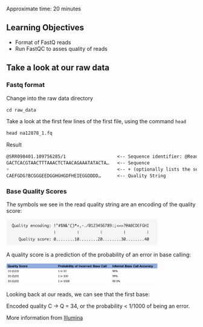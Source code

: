 Approximate time: 20 minutes

## Learning Objectives

- Format of FastQ reads
- Run FastQC to asses quality of reads

## Take a look at our raw data

### Fastq format
Change into the raw data directory
```markdown
cd raw_data
```

Take a look at the first few lines of the first file, using the command `head`
```markdown
head na12878_1.fq
```

Result
```markdown
@SRR098401.109756285/1                   <-- Sequence identifier: @Read ID / 1 or 2 of pair
GACTCACGTAACTTTAAACTCTAACAGAAATATACTA…   <-- Sequence
+                                        <-- + (optionally lists the sequence identifier again)
CAEFGDG?BCGGGEEDGGHGHGDFHEIEGGDDDD…      <-- Quality String
```

### Base Quality Scores

The symbols we see in the read quality string are an encoding of the quality score:

<img src="../img/base_qual.png" width="400">

A quality score is a prediction of the probability of an error in base calling: 

<img src="../img/base_qual_table.png" width="400">

Looking back at our reads, we can see that the first base:

Encoded quality C -> Q = 34, or the probability < 1/1000 of being an error.

More information from [Illumina](https://www.illumina.com/science/education/sequencing-quality-scores.html)
 


